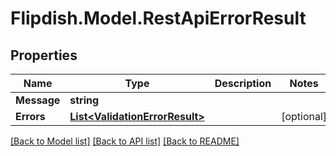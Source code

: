 # Flipdish.Model.RestApiErrorResult
## Properties

Name | Type | Description | Notes
------------ | ------------- | ------------- | -------------
**Message** | **string** |  | 
**Errors** | [**List&lt;ValidationErrorResult&gt;**](ValidationErrorResult.md) |  | [optional] 

[[Back to Model list]](../README.md#documentation-for-models) [[Back to API list]](../README.md#documentation-for-api-endpoints) [[Back to README]](../README.md)

